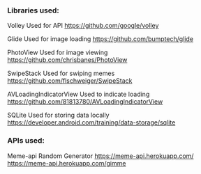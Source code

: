 ### Libraries used:

Volley
Used for API
https://github.com/google/volley

Glide
Used for image loading
https://github.com/bumptech/glide

PhotoView
Used for image viewing
https://github.com/chrisbanes/PhotoView

SwipeStack
Used for swiping memes
https://github.com/flschweiger/SwipeStack

AVLoadingIndicatorView
Used to indicate loading
https://github.com/81813780/AVLoadingIndicatorView

SQLite
Used for storing data locally
https://developer.android.com/training/data-storage/sqlite

### APIs used:

Meme-api
Random Generator
https://meme-api.herokuapp.com/
https://meme-api.herokuapp.com/gimme
